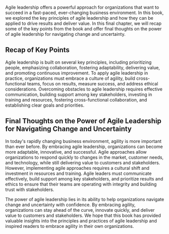 
Agile leadership offers a powerful approach for organizations that want to succeed in a fast-paced, ever-changing business environment. In this book, we explored the key principles of agile leadership and how they can be applied to drive results and deliver value. In this final chapter, we will recap some of the key points from the book and offer final thoughts on the power of agile leadership for navigating change and uncertainty.

Recap of Key Points
-------------------

Agile leadership is built on several key principles, including prioritizing people, emphasizing collaboration, fostering adaptability, delivering value, and promoting continuous improvement. To apply agile leadership in practice, organizations must embrace a culture of agility, build cross-functional teams, focus on results, measure success, and address ethical considerations. Overcoming obstacles to agile leadership requires effective communication, building support among key stakeholders, investing in training and resources, fostering cross-functional collaboration, and establishing clear goals and priorities.

Final Thoughts on the Power of Agile Leadership for Navigating Change and Uncertainty
-------------------------------------------------------------------------------------

In today's rapidly changing business environment, agility is more important than ever before. By embracing agile leadership, organizations can become more adaptable, innovative, and successful. Agile approaches allow organizations to respond quickly to changes in the market, customer needs, and technology, while still delivering value to customers and stakeholders. However, implementing agile approaches requires a cultural shift and investment in resources and training. Agile leaders must communicate effectively, build support among key stakeholders, and prioritize results and ethics to ensure that their teams are operating with integrity and building trust with stakeholders.

The power of agile leadership lies in its ability to help organizations navigate change and uncertainty with confidence. By embracing agility, organizations can stay ahead of the curve, innovate quickly, and deliver value to customers and stakeholders. We hope that this book has provided valuable insights into the principles and practices of agile leadership and inspired readers to embrace agility in their own organizations.
